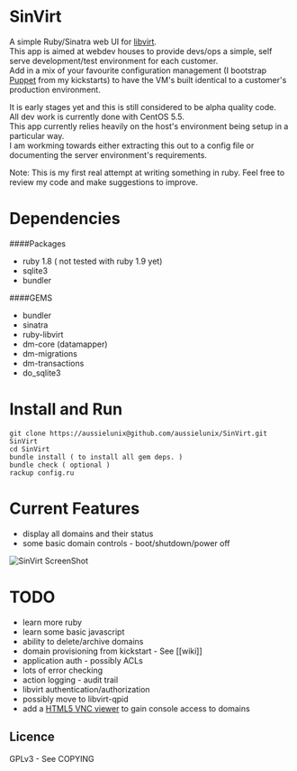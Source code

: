 # SinVirt

A simple Ruby/Sinatra web UI for [libvirt](http://libvirt.org).  
This app is aimed at webdev houses to provide devs/ops a simple, self serve development/test environment for each customer.  
Add in a mix of your favourite configuration management (I bootstrap [Puppet](http://www.puppetlabs.com/) from my kickstarts) to have the VM's built identical to a customer's production environment.  

It is early stages yet and this is still considered to be alpha quality code.  
All dev work is currently done with CentOS 5.5.  
This app currently relies heavily on the host's environment being setup in a particular way.  
I am workming towards either extracting this out to a config file or documenting the server environment's requirements.  

Note: This is my first real attempt at writing something in ruby. Feel free to review my code and make suggestions to improve.  

# Dependencies

####Packages
* ruby 1.8 ( not tested with ruby 1.9 yet)
* sqlite3
* bundler

####GEMS

* bundler
* sinatra
* ruby-libvirt
* dm-core (datamapper)
* dm-migrations
* dm-transactions
* do_sqlite3

# Install and Run

    git clone https://aussielunix@github.com/aussielunix/SinVirt.git SinVirt
    cd SinVirt
    bundle install ( to install all gem deps. )
    bundle check ( optional )
    rackup config.ru

# Current Features

* display all domains and their status  
* some basic domain controls - boot/shutdown/power off  

![SinVirt ScreenShot](http://www.lunix.com.au/images/SinVirt-screenshot-0.4.jpg)


# TODO

* learn more ruby
* learn some basic javascript
* ability to delete/archive domains
* domain provisioning from kickstart - See [[wiki]]
* application auth - possibly ACLs
* lots of error checking
* action logging - audit trail
* libvirt authentication/authorization
* possibly move to libvirt-qpid
* add a [HTML5 VNC viewer](http://github.com/kanaka/noVNC) to gain console access to domains 

Licence
-------

GPLv3 - See COPYING
